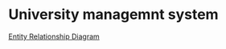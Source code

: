 # University managemnt system 
<a href="https://www.canva.com/design/DAGXf43QJPY/urtfQ5ORkccco31J-PdMWA/view?utm_content=DAGXf43QJPY&utm_campaign=designshare&utm_medium=link2&utm_source=uniquelinks&utlId=hba25a40908" >Entity Relationship Diagram</a>

